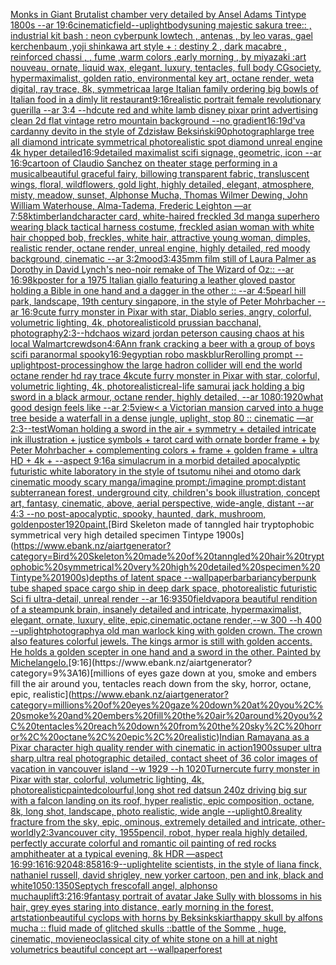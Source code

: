 [Monks in Giant Brutalist chamber very detailed by Ansel Adams Tintype 1800s --ar 19:6](https://www.ebank.nz/aiartgenerator?category=Monks%20in%20Giant%20Brutalist%20chamber%20very%20detailed%20by%20Ansel%20Adams%20Tintype%201800s%20--ar%2019%3A6)[cinematic](https://www.ebank.nz/aiartgenerator?category=cinematic)[field](https://www.ebank.nz/aiartgenerator?category=field)[--uplight](https://www.ebank.nz/aiartgenerator?category=--uplight)[body](https://www.ebank.nz/aiartgenerator?category=body)[suning majestic sakura tree:: , industrial kit bash : neon cyberpunk lowtech , antenas , by leo varas, gael kerchenbaum ,yoji shinkawa art style + : destiny 2 , dark macabre , reinforced chassi , , fume ,warm colors ,early morning , by miyazaki :art nouveau, ornate, liquid wax, elegant, luxury, tentacles, full body CGsociety, hypermaximalist, golden ratio, environmental key art, octane render, weta digital, ray trace, 8k, symmetrica](https://www.ebank.nz/aiartgenerator?category=suning%20majestic%20sakura%20tree%3A%3A%20%2C%20industrial%20kit%20bash%20%3A%20neon%20cyberpunk%20lowtech%20%2C%20antenas%20%2C%20by%20leo%20varas%2C%20gael%20kerchenbaum%20%2Cyoji%20shinkawa%20art%20style%20%2B%20%3A%20destiny%202%20%2C%20dark%20macabre%20%2C%20reinforced%20chassi%20%2C%20%2C%20fume%20%2Cwarm%20colors%20%2Cearly%20morning%20%2C%20by%20miyazaki%20%3Aart%20nouveau%2C%20ornate%2C%20liquid%20wax%2C%20elegant%2C%20luxury%2C%20tentacles%2C%20full%20body%20CGsociety%2C%20hypermaximalist%2C%20golden%20ratio%2C%20environmental%20key%20art%2C%20octane%20render%2C%20weta%20digital%2C%20ray%20trace%2C%208k%2C%20symmetrica)[a large Italian family ordering big bowls of Italian food in a dimly lit restaurant](https://www.ebank.nz/aiartgenerator?category=a%20large%20Italian%20family%20ordering%20big%20bowls%20of%20Italian%20food%20in%20a%20dimly%20lit%20restaurant)[9:16](https://www.ebank.nz/aiartgenerator?category=9%3A16)[realistic portrait female revolutionary guerilla  --ar 3:4 --hd](https://www.ebank.nz/aiartgenerator?category=realistic%20portrait%20female%20revolutionary%20guerilla%20%20--ar%203%3A4%20--hd)[cute red and white lamb disney pixar print advertising clean 2d flat vintage retro mountain background --no gradient](https://www.ebank.nz/aiartgenerator?category=cute%20red%20and%20white%20lamb%20disney%20pixar%20print%20advertising%20clean%202d%20flat%20vintage%20retro%20mountain%20background%20--no%20gradient)[16:19](https://www.ebank.nz/aiartgenerator?category=16%3A19)[d'va car](https://www.ebank.nz/aiartgenerator?category=d%27va%20car)[danny devito in the style of Zdzisław Beksiński](https://www.ebank.nz/aiartgenerator?category=danny%20devito%20in%20the%20style%20of%20Zdzis%C5%82aw%20Beksi%C5%84ski)[90](https://www.ebank.nz/aiartgenerator?category=90)[photograph](https://www.ebank.nz/aiartgenerator?category=photograph)[large tree all diamond intricate symmetrical photorealistic spot diamond unreal engine 4k hyper detailed](https://www.ebank.nz/aiartgenerator?category=large%20tree%20all%20diamond%20intricate%20symmetrical%20photorealistic%20spot%20diamond%20unreal%20engine%204k%20hyper%20detailed)[16:9](https://www.ebank.nz/aiartgenerator?category=16%3A9)[detailed maximalist scifi signage, geometric, icon --ar 16:9](https://www.ebank.nz/aiartgenerator?category=detailed%20maximalist%20scifi%20signage%2C%20geometric%2C%20icon%20--ar%2016%3A9)[cartoon of Claudio Sanchez on theater stage performing in a musical](https://www.ebank.nz/aiartgenerator?category=cartoon%20of%20Claudio%20Sanchez%20on%20theater%20stage%20performing%20in%20a%20musical)[beautiful graceful fairy, billowing transparent fabric, transluscent wings, floral, wildflowers, gold light, highly detailed, elegant, atmosphere, misty, meadow, sunset, Alphonse Mucha, Thomas Wilmer Dewing, John William Waterhouse, Alma-Tadema, Frederic Leighton —ar 7:5](https://www.ebank.nz/aiartgenerator?category=beautiful%20graceful%20fairy%2C%20billowing%20transparent%20fabric%2C%20transluscent%20wings%2C%20floral%2C%20wildflowers%2C%20gold%20light%2C%20highly%20detailed%2C%20elegant%2C%20atmosphere%2C%20misty%2C%20meadow%2C%20sunset%2C%20Alphonse%20Mucha%2C%20Thomas%20Wilmer%20Dewing%2C%20John%20William%20Waterhouse%2C%20Alma-Tadema%2C%20Frederic%20Leighton%20%E2%80%94ar%207%3A5)[8k](https://www.ebank.nz/aiartgenerator?category=8k)[timberland](https://www.ebank.nz/aiartgenerator?category=timberland)[character card, white-haired freckled 3d manga superhero wearing black tactical harness costume, freckled asian woman with white hair chopped bob, freckles, white hair, attractive young woman, dimples, realistic render, octane render, unreal engine, highly detailed, red moody background, cinematic --ar 3:2](https://www.ebank.nz/aiartgenerator?category=character%20card%2C%20white-haired%20freckled%203d%20manga%20superhero%20wearing%20black%20tactical%20harness%20costume%2C%20freckled%20asian%20woman%20with%20white%20hair%20chopped%20bob%2C%20freckles%2C%20white%20hair%2C%20attractive%20young%20woman%2C%20dimples%2C%20realistic%20render%2C%20octane%20render%2C%20unreal%20engine%2C%20highly%20detailed%2C%20red%20moody%20background%2C%20cinematic%20--ar%203%3A2)[mood](https://www.ebank.nz/aiartgenerator?category=mood)[3:4](https://www.ebank.nz/aiartgenerator?category=3%3A4)[35mm film still of Laura Palmer as Dorothy in David Lynch's neo-noir remake of The Wizard of Oz:: --ar 16:9](https://www.ebank.nz/aiartgenerator?category=35mm%20film%20still%20of%20Laura%20Palmer%20as%20Dorothy%20in%20David%20Lynch%27s%20neo-noir%20remake%20of%20The%20Wizard%20of%20Oz%3A%3A%20--ar%2016%3A9)[8k](https://www.ebank.nz/aiartgenerator?category=8k)[poster for a 1975 Italian giallo featuring a leather gloved pastor holding a Bible in one hand and a dagger in the other :: --ar 4:5](https://www.ebank.nz/aiartgenerator?category=poster%20for%20a%201975%20Italian%20giallo%20featuring%20a%20leather%20gloved%20pastor%20holding%20a%20Bible%20in%20one%20hand%20and%20a%20dagger%20in%20the%20other%20%3A%3A%20--ar%204%3A5)[pearl hill park, landscape, 19th century singapore,  in the style of Peter Mohrbacher --ar 16:9](https://www.ebank.nz/aiartgenerator?category=pearl%20hill%20park%2C%20landscape%2C%2019th%20century%20singapore%2C%20%20in%20the%20style%20of%20Peter%20Mohrbacher%20--ar%2016%3A9)[cute furry monster in Pixar with star, Diablo series, angry, colorful, volumetric lighting, 4k, photorealistic](https://www.ebank.nz/aiartgenerator?category=cute%20furry%20monster%20in%20Pixar%20with%20star%2C%20Diablo%20series%2C%20angry%2C%20colorful%2C%20volumetric%20lighting%2C%204k%2C%20photorealistic)[old prussian bacchanal, photography](https://www.ebank.nz/aiartgenerator?category=old%20prussian%20bacchanal%2C%20photography)[2:3](https://www.ebank.nz/aiartgenerator?category=2%3A3)[--hd](https://www.ebank.nz/aiartgenerator?category=--hd)[chaos wizard jordan peterson causing chaos at his local Walmart](https://www.ebank.nz/aiartgenerator?category=chaos%20wizard%20jordan%20peterson%20causing%20chaos%20at%20his%20local%20Walmart)[crewdson](https://www.ebank.nz/aiartgenerator?category=crewdson)[4:6](https://www.ebank.nz/aiartgenerator?category=4%3A6)[Ann frank cracking a beer with a group of boys scifi paranormal spooky](https://www.ebank.nz/aiartgenerator?category=Ann%20frank%20cracking%20a%20beer%20with%20a%20group%20of%20boys%20scifi%20paranormal%20spooky)[16:9](https://www.ebank.nz/aiartgenerator?category=16%3A9)[egyptian robo mask](https://www.ebank.nz/aiartgenerator?category=egyptian%20robo%20mask)[blur](https://www.ebank.nz/aiartgenerator?category=blur)[Rerolling prompt --uplight](https://www.ebank.nz/aiartgenerator?category=Rerolling%20prompt%20--uplight)[post-processing](https://www.ebank.nz/aiartgenerator?category=post-processing)[how the large hadron collider will end the world octane render hd ray trace 4k](https://www.ebank.nz/aiartgenerator?category=how%20the%20large%20hadron%20collider%20will%20end%20the%20world%20octane%20render%20hd%20ray%20trace%204k)[cute furry monster in Pixar with star, colorful, volumetric lighting, 4k, photorealistic](https://www.ebank.nz/aiartgenerator?category=cute%20furry%20monster%20in%20Pixar%20with%20star%2C%20colorful%2C%20volumetric%20lighting%2C%204k%2C%20photorealistic)[real-life samurai jack holding a big sword in a black armour, octane render, highly detailed, --ar 1080:1920](https://www.ebank.nz/aiartgenerator?category=real-life%20samurai%20jack%20holding%20a%20big%20sword%20in%20a%20black%20armour%2C%20octane%20render%2C%20highly%20detailed%2C%20--ar%201080%3A1920)[what good design feels like --ar 2:5](https://www.ebank.nz/aiartgenerator?category=what%20good%20design%20feels%20like%20--ar%202%3A5)[view](https://www.ebank.nz/aiartgenerator?category=view)[< a Victorian mansion carved into a huge tree beside a waterfall in a dense jungle, uplight, stop 80 :: cinematic —ar 2:3](https://www.ebank.nz/aiartgenerator?category=%3C%20a%20Victorian%20mansion%20carved%20into%20a%20huge%20tree%20beside%20a%20waterfall%20in%20a%20dense%20jungle%2C%20uplight%2C%20stop%2080%20%3A%3A%20cinematic%20%E2%80%94ar%202%3A3)[--test](https://www.ebank.nz/aiartgenerator?category=--test)[Woman holding a sword in the air + symmetry + detailed intricate ink illustration + justice symbols + tarot card with ornate border frame + by Peter Mohrbacher + complementing colors + frame + golden frame + ultra HD + 4k + --aspect 9:16](https://www.ebank.nz/aiartgenerator?category=Woman%20holding%20a%20sword%20in%20the%20air%20%2B%20symmetry%20%2B%20detailed%20intricate%20ink%20illustration%20%2B%20justice%20symbols%20%2B%20tarot%20card%20with%20ornate%20border%20frame%20%2B%20by%20Peter%20Mohrbacher%20%2B%20complementing%20colors%20%2B%20frame%20%2B%20golden%20frame%20%2B%20ultra%20HD%20%2B%204k%20%2B%20--aspect%209%3A16)[a simulacrum in a morbid detailed apocalyptic futuristic white laboratory in the style of tsutomu nihei and otomo dark cinematic moody scary manga](https://www.ebank.nz/aiartgenerator?category=a%20simulacrum%20in%20a%20morbid%20detailed%20apocalyptic%20futuristic%20white%20laboratory%20in%20the%20style%20of%20tsutomu%20nihei%20and%20otomo%20dark%20cinematic%20moody%20scary%20manga)[/imagine prompt:/imagine prompt:distant subterranean forest, underground city, children's book illustration, concept art, fantasy, cinematic, above, aerial perspective, wide-angle, distant  --ar 4:3 --no post-apocalyptic, spooky, haunted, dark, mushroom, golden](https://www.ebank.nz/aiartgenerator?category=/imagine%20prompt%3A/imagine%20prompt%3Adistant%20subterranean%20forest%2C%20underground%20city%2C%20children%27s%20book%20illustration%2C%20concept%20art%2C%20fantasy%2C%20cinematic%2C%20above%2C%20aerial%20perspective%2C%20wide-angle%2C%20distant%20%20--ar%204%3A3%20--no%20post-apocalyptic%2C%20spooky%2C%20haunted%2C%20dark%2C%20mushroom%2C%20golden)[poster](https://www.ebank.nz/aiartgenerator?category=poster)[1920](https://www.ebank.nz/aiartgenerator?category=1920)[paint.](https://www.ebank.nz/aiartgenerator?category=paint.)[Bird Skeleton made of tanngled hair tryptophobic symmetrical very high detailed specimen Tintype 1900s](https://www.ebank.nz/aiartgenerator?category=Bird%20Skeleton%20made%20of%20tanngled%20hair%20tryptophobic%20symmetrical%20very%20high%20detailed%20specimen%20Tintype%201900s)[depths of latent space --wallpaper](https://www.ebank.nz/aiartgenerator?category=depths%20of%20latent%20space%20--wallpaper)[barbarian](https://www.ebank.nz/aiartgenerator?category=barbarian)[cyberpunk tube shaped space cargo ship in deep dark space, photorealistic futuristic Sci fi ultra-detail, unreal render --ar 16:9](https://www.ebank.nz/aiartgenerator?category=cyberpunk%20tube%20shaped%20space%20cargo%20ship%20in%20deep%20dark%20space%2C%20photorealistic%20futuristic%20Sci%20fi%20ultra-detail%2C%20unreal%20render%20--ar%2016%3A9)[350](https://www.ebank.nz/aiartgenerator?category=350)[field](https://www.ebank.nz/aiartgenerator?category=field)[vapor](https://www.ebank.nz/aiartgenerator?category=vapor)[a beautiful rendition of a steampunk brain, insanely detailed and intricate, hypermaximalist, elegant, ornate, luxury, elite, epic,cinematic,octane render,--w 300 --h 400 --uplight](https://www.ebank.nz/aiartgenerator?category=a%20beautiful%20rendition%20of%20a%20steampunk%20brain%2C%20insanely%20detailed%20and%20intricate%2C%20hypermaximalist%2C%20elegant%2C%20ornate%2C%20luxury%2C%20elite%2C%20epic%2Ccinematic%2Coctane%20render%2C--w%20300%20--h%20400%20--uplight)[photography](https://www.ebank.nz/aiartgenerator?category=photography)[a old man warlock king with golden crown. The crown also features colorful jewels. The kings armor is still with golden accents. He holds a golden scepter in one hand and a sword in the other. Painted by Michelangelo.](https://www.ebank.nz/aiartgenerator?category=a%20old%20man%20warlock%20king%20with%20golden%20crown.%20The%20crown%20also%20features%20colorful%20jewels.%20The%20kings%20armor%20is%20still%20with%20golden%20accents.%20He%20holds%20a%20golden%20scepter%20in%20one%20hand%20and%20a%20sword%20in%20the%20other.%20Painted%20by%20Michelangelo.)[9:16](https://www.ebank.nz/aiartgenerator?category=9%3A16)[millions of eyes gaze down at you, smoke and embers fill the air around you, tentacles reach down from the sky, horror, octane, epic, realistic](https://www.ebank.nz/aiartgenerator?category=millions%20of%20eyes%20gaze%20down%20at%20you%2C%20smoke%20and%20embers%20fill%20the%20air%20around%20you%2C%20tentacles%20reach%20down%20from%20the%20sky%2C%20horror%2C%20octane%2C%20epic%2C%20realistic)[Indian Ramayana as a Pixar character high quality render with cinematic in action](https://www.ebank.nz/aiartgenerator?category=Indian%20Ramayana%20as%20a%20Pixar%20character%20high%20quality%20render%20with%20cinematic%20in%20action)[1900s](https://www.ebank.nz/aiartgenerator?category=1900s)[super ultra sharp,ultra real photographic detailed, contact sheet of 36 color images of vacation in vancouver island  --w 1929 --h 1020](https://www.ebank.nz/aiartgenerator?category=super%20ultra%20sharp%2Cultra%20real%20photographic%20detailed%2C%20contact%20sheet%20of%2036%20color%20images%20of%20vacation%20in%20vancouver%20island%20%20--w%201929%20--h%201020)[Turner](https://www.ebank.nz/aiartgenerator?category=Turner)[cute furry monster in Pixar with star, colorful, volumetric lighting, 4k, photorealistic](https://www.ebank.nz/aiartgenerator?category=cute%20furry%20monster%20in%20Pixar%20with%20star%2C%20colorful%2C%20volumetric%20lighting%2C%204k%2C%20photorealistic)[painted](https://www.ebank.nz/aiartgenerator?category=painted)[colourful,](https://www.ebank.nz/aiartgenerator?category=colourful%2C)[long shot red datsun 240z driving big sur with a falcon landing on its roof, hyper realistic, epic composition, octane, 8k, long shot, landscape, photo realistic, wide angle --uplight](https://www.ebank.nz/aiartgenerator?category=long%20shot%20red%20datsun%20240z%20driving%20big%20sur%20with%20a%20falcon%20landing%20on%20its%20roof%2C%20hyper%20realistic%2C%20epic%20composition%2C%20octane%2C%208k%2C%20long%20shot%2C%20landscape%2C%20photo%20realistic%2C%20wide%20angle%20--uplight)[0.8](https://www.ebank.nz/aiartgenerator?category=0.8)[reality fracture from the sky, epic, ominous, extremely detailed and intricate, other-worldly](https://www.ebank.nz/aiartgenerator?category=reality%20fracture%20from%20the%20sky%2C%20epic%2C%20ominous%2C%20extremely%20detailed%20and%20intricate%2C%20other-worldly)[2:3](https://www.ebank.nz/aiartgenerator?category=2%3A3)[vancouver city, 1955](https://www.ebank.nz/aiartgenerator?category=vancouver%20city%2C%201955)[pencil, robot, hyper real](https://www.ebank.nz/aiartgenerator?category=pencil%2C%20robot%2C%20hyper%20real)[a highly detailed, perfectly accurate colorful and romantic oil painting of red rocks amphitheater at a typical evening, 8k HDR —aspect 16:9](https://www.ebank.nz/aiartgenerator?category=a%20highly%20detailed%2C%20perfectly%20accurate%20colorful%20and%20romantic%20oil%20painting%20of%20red%20rocks%20amphitheater%20at%20a%20typical%20evening%2C%208k%20HDR%20%E2%80%94aspect%2016%3A9)[9:16](https://www.ebank.nz/aiartgenerator?category=9%3A16)[16:9](https://www.ebank.nz/aiartgenerator?category=16%3A9)[2048:858](https://www.ebank.nz/aiartgenerator?category=2048%3A858)[16:9](https://www.ebank.nz/aiartgenerator?category=16%3A9)[--uplight](https://www.ebank.nz/aiartgenerator?category=--uplight)[elite scientists, in the style of liana finck, nathaniel russell, david shrigley, new yorker cartoon, pen and ink, black and white](https://www.ebank.nz/aiartgenerator?category=elite%20scientists%2C%20in%20the%20style%20of%20liana%20finck%2C%20nathaniel%20russell%2C%20david%20shrigley%2C%20new%20yorker%20cartoon%2C%20pen%20and%20ink%2C%20black%20and%20white)[1050:1350](https://www.ebank.nz/aiartgenerator?category=1050%3A1350)[Septych fresco](https://www.ebank.nz/aiartgenerator?category=Septych%20fresco)[fall angel, alphonso mucha](https://www.ebank.nz/aiartgenerator?category=fall%20angel%2C%20alphonso%20mucha)[uplift](https://www.ebank.nz/aiartgenerator?category=uplift)[3:2](https://www.ebank.nz/aiartgenerator?category=3%3A2)[16:9](https://www.ebank.nz/aiartgenerator?category=16%3A9)[fantasy portrait of avatar Jake Sully with blossoms in his hair, grey eyes staring into distance, early morning in the forest, artstation](https://www.ebank.nz/aiartgenerator?category=fantasy%20portrait%20of%20avatar%20Jake%20Sully%20with%20blossoms%20in%20his%20hair%2C%20grey%20eyes%20staring%20into%20distance%2C%20early%20morning%20in%20the%20forest%2C%20artstation)[beautiful cyclops with horns by Beksinkski](https://www.ebank.nz/aiartgenerator?category=beautiful%20cyclops%20with%20horns%20by%20Beksinkski)[art](https://www.ebank.nz/aiartgenerator?category=art)[happy skull by alfons mucha :: fluid made of glitched skulls ::](https://www.ebank.nz/aiartgenerator?category=happy%20skull%20by%20alfons%20mucha%20%3A%3A%20fluid%20made%20of%20glitched%20skulls%20%3A%3A)[battle of the Somme , huge, cinematic, movie](https://www.ebank.nz/aiartgenerator?category=battle%20of%20the%20Somme%20%2C%20huge%2C%20cinematic%2C%20movie)[neoclassical city of white stone on a hill at night volumetrics beautiful concept art --wallpaper](https://www.ebank.nz/aiartgenerator?category=neoclassical%20city%20of%20white%20stone%20on%20a%20hill%20at%20night%20volumetrics%20beautiful%20concept%20art%20--wallpaper)[forest](https://www.ebank.nz/aiartgenerator?category=forest)